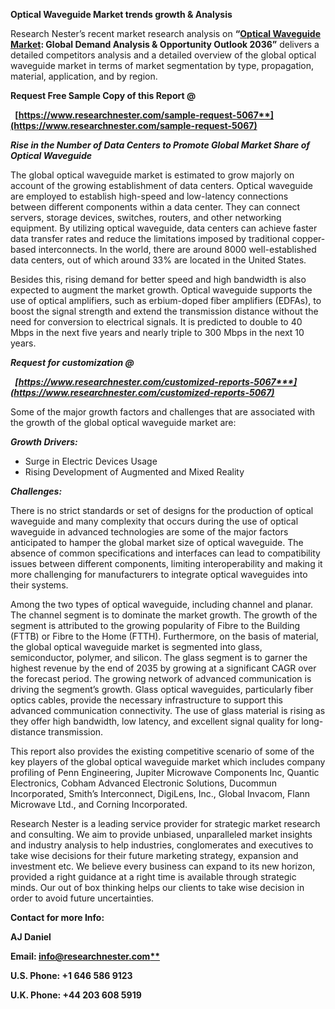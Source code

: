 ﻿**Optical Waveguide Market trends growth & Analysis**

Research Nester’s recent market research analysis on **“[Optical Waveguide Market](https://www.researchnester.com/reports/optical-waveguide-market/5067): Global Demand Analysis & Opportunity Outlook 2036”** delivers a detailed competitors analysis and a detailed overview of the global optical waveguide market in terms of market segmentation by type, propagation, material, application, and by region. 

**Request Free Sample Copy of this Report @**

` `**[https://www.researchnester.com/sample-request-5067**](https://www.researchnester.com/sample-request-5067)**

***Rise in the Number of Data Centers to Promote Global Market Share of Optical Waveguide***

The global optical waveguide market is estimated to grow majorly on account of the growing establishment of data centers. Optical waveguide are employed to establish high-speed and low-latency connections between different components within a data center. They can connect servers, storage devices, switches, routers, and other networking equipment. By utilizing optical waveguide, data centers can achieve faster data transfer rates and reduce the limitations imposed by traditional copper-based interconnects. In the world, there are around 8000 well-established data centers, out of which around 33% are located in the United States. 

Besides this, rising demand for better speed and high bandwidth is also expected to augment the market growth. Optical waveguide supports the use of optical amplifiers, such as erbium-doped fiber amplifiers (EDFAs), to boost the signal strength and extend the transmission distance without the need for conversion to electrical signals. It is predicted to double to 40 Mbps in the next five years and nearly triple to 300 Mbps in the next 10 years. 

***Request for customization @***

` `***[https://www.researchnester.com/customized-reports-5067***](https://www.researchnester.com/customized-reports-5067)***

Some of the major growth factors and challenges that are associated with the growth of the global optical waveguide market are:

***Growth Drivers:***

- Surge in Electric Devices Usage
- Rising Development of Augmented and Mixed Reality

***Challenges:***

There is no strict standards or set of designs for the production of optical waveguide and many complexity that occurs during the use of optical waveguide in advanced technologies are some of the major factors anticipated to hamper the global market size of optical waveguide. The absence of common specifications and interfaces can lead to compatibility issues between different components, limiting interoperability and making it more challenging for manufacturers to integrate optical waveguides into their systems. 

Among the two types of optical waveguide, including channel and planar. The channel segment is to dominate the market growth. The growth of the segment is attributed to the growing popularity of Fibre to the Building (FTTB) or Fibre to the Home (FTTH). Furthermore, on the basis of material, the global optical waveguide market is segmented into glass, semiconductor, polymer, and silicon. The glass segment is to garner the highest revenue by the end of 2035 by growing at a significant CAGR over the forecast period. The growing network of advanced communication is driving the segment’s growth. Glass optical waveguides, particularly fiber optics cables, provide the necessary infrastructure to support this advanced communication connectivity. The use of glass material is rising as they offer high bandwidth, low latency, and excellent signal quality for long-distance transmission. 

This report also provides the existing competitive scenario of some of the key players of the global optical waveguide market which includes company profiling of Penn Engineering, Jupiter Microwave Components Inc, Quantic Electronics, Cobham Advanced Electronic Solutions, Ducommun Incorporated, Smith’s Interconnect, DigiLens, Inc., Global Invacom, Flann Microwave Ltd., and Corning Incorporated.

Research Nester is a leading service provider for strategic market research and consulting. We aim to provide unbiased, unparalleled market insights and industry analysis to help industries, conglomerates and executives to take wise decisions for their future marketing strategy, expansion and investment etc. We believe every business can expand to its new horizon, provided a right guidance at a right time is available through strategic minds. Our out of box thinking helps our clients to take wise decision in order to avoid future uncertainties.

**Contact for more Info:**

**AJ Daniel**

**Email: [info@researchnester.com**](mailto:info@researchnester.com)**

**U.S. Phone: +1 646 586 9123** 

**U.K. Phone: +44 203 608 5919**

